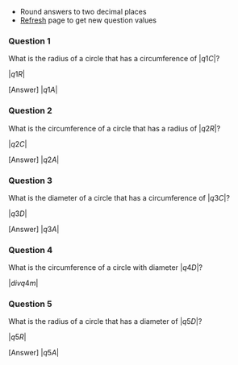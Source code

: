* <html><div class="simple_topic__quiz_instructions">Round answers to two decimal places</div></html>
* <html><div class="simple_topic__quiz_instructions"><a href="javascript:window.location.href=window.location.href">Refresh</a> page to get new question values</div></html>

### Question 1

What is the radius of a circle that has a circumference of $|q1C|$?

<quiz entry2>$|q1R|$</quiz>

<hintLow>[Answer]
$|q1A|$
</hintLow>

### Question 2

What is the circumference of a circle that has a radius of $|q2R|$?

<quiz entry2>$|q2C|$</quiz>

<hintLow>[Answer]
$|q2A|$
</hintLow>

### Question 3

What is the diameter of a circle that has a circumference of $|q3C|$?

<quiz entry2>$|q3D|$</quiz>

<hintLow>[Answer]
$|q3A|$
</hintLow>

### Question 4

What is the circumference of a circle with diameter $|q4D|$?

$|div q4m|$

### Question 5

What is the radius of a circle that has a diameter of $|q5D|$?

<quiz entry2>$|q5R|$</quiz>

<hintLow>[Answer]
$|q5A|$
</hintLow>

<!-- ### Question 5:

What property in a circle will have the largest value?

<quiz multichoice>
  - Radius
  - Diameter
  + Circumference
</quiz> -->


